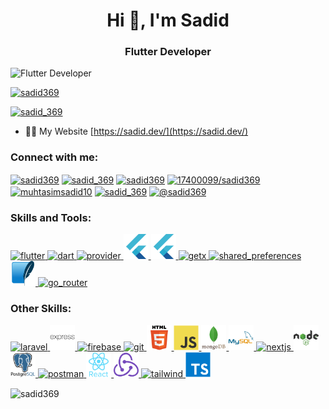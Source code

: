 <h1 align="center">Hi 👋, I'm Sadid</h1>
<h3 align="center">Flutter Developer</h3>

![Flutter Developer](https://github.com/sadid369/sadid369/blob/main/Modern%20Minimal%20Technology%20Background%20Banner.png)

<p align="left"> <a href="https://github.com/ryo-ma/github-profile-trophy"><img src="https://github-profile-trophy.vercel.app/?username=sadid369" alt="sadid369" /></a> </p>

<p align="left"> <a href="https://twitter.com/sadid_369" target="blank"><img src="https://img.shields.io/twitter/follow/sadid_369?logo=twitter&style=for-the-badge" alt="sadid_369" /></a> </p>

- 👨‍💻 My Website [https://sadid.dev/](https://sadid.dev/)

<h3 align="left">Connect with me:</h3>
<p align="left">
<a href="https://dev.to/sadid369" target="blank"><img align="center" src="https://raw.githubusercontent.com/rahuldkjain/github-profile-readme-generator/master/src/images/icons/Social/devto.svg" alt="sadid369" height="30" width="40" /></a>
<a href="https://twitter.com/sadid_369" target="blank"><img align="center" src="https://raw.githubusercontent.com/rahuldkjain/github-profile-readme-generator/master/src/images/icons/Social/twitter.svg" alt="sadid_369" height="30" width="40" /></a>
<a href="https://linkedin.com/in/sadid369" target="blank"><img align="center" src="https://raw.githubusercontent.com/rahuldkjain/github-profile-readme-generator/master/src/images/icons/Social/linked-in-alt.svg" alt="sadid369" height="30" width="40" /></a>
<a href="https://stackoverflow.com/users/17400099/sadid369" target="blank"><img align="center" src="https://raw.githubusercontent.com/rahuldkjain/github-profile-readme-generator/master/src/images/icons/Social/stack-overflow.svg" alt="17400099/sadid369" height="30" width="40" /></a>
<a href="https://fb.com/muhtasimsadid10" target="blank"><img align="center" src="https://raw.githubusercontent.com/rahuldkjain/github-profile-readme-generator/master/src/images/icons/Social/facebook.svg" alt="muhtasimsadid10" height="30" width="40" /></a>
<a href="https://instagram.com/sadid_369" target="blank"><img align="center" src="https://raw.githubusercontent.com/rahuldkjain/github-profile-readme-generator/master/src/images/icons/Social/instagram.svg" alt="sadid_369" height="30" width="40" /></a>
<a href="https://medium.com/@sadid369" target="blank"><img align="center" src="https://raw.githubusercontent.com/rahuldkjain/github-profile-readme-generator/master/src/images/icons/Social/medium.svg" alt="@sadid369" height="30" width="40" /></a>
</p>

<h3 align="left">Skills and Tools:</h3>
<p align="left">
  <a href="https://flutter.dev" target="_blank" rel="noreferrer"> <img src="https://www.vectorlogo.zone/logos/flutterio/flutterio-icon.svg" alt="flutter" width="40" height="40"/> </a>
  <a href="https://dart.dev" target="_blank" rel="noreferrer"> <img src="https://www.vectorlogo.zone/logos/dartlang/dartlang-icon.svg" alt="dart" width="40" height="40"/> </a>
  <a href="https://pub.dev/packages/provider" target="_blank" rel="noreferrer"> <img src="https://www.vectorlogo.zone/logos/dartlang/dartlang-icon.svg" alt="provider" width="40" height="40"/> </a>
  <a href="https://pub.dev/packages/riverpod" target="_blank" rel="noreferrer"> <img src="https://raw.githubusercontent.com/devicons/devicon/master/icons/flutter/flutter-original.svg" alt="riverpod" width="40" height="40"/> </a>
  <a href="https://bloclibrary.dev" target="_blank" rel="noreferrer"> <img src="https://raw.githubusercontent.com/devicons/devicon/master/icons/flutter/flutter-original.svg" alt="bloc" width="40" height="40"/> </a>
  <a href="https://pub.dev/packages/get" target="_blank" rel="noreferrer"> <img src="https://www.vectorlogo.zone/logos/getx/getx-icon.svg" alt="getx" width="40" height="40"/> </a>
  <a href="https://pub.dev/packages/shared_preferences" target="_blank" rel="noreferrer"> <img src="https://www.vectorlogo.zone/logos/dartlang/dartlang-icon.svg" alt="shared_preferences" width="40" height="40"/> </a>
  <a href="https://pub.dev/packages/sqflite" target="_blank" rel="noreferrer"> <img src="https://raw.githubusercontent.com/devicons/devicon/master/icons/sqlite/sqlite-original.svg" alt="sqflite" width="40" height="40"/> </a>
  <a href="https://pub.dev/packages/go_router" target="_blank" rel="noreferrer"> <img src="https://www.vectorlogo.zone/logos/flutterio/flutterio-icon.svg" alt="go_router" width="40" height="40"/> </a>
</p>

<h3 align="left">Other Skills:</h3>
<p align="left">
  <a href="https://laravel.com/" target="_blank" rel="noreferrer"> <img src="https://laravel.com/img/logomark.min.svg" alt="laravel" width="40" height="40"/> </a>
  <a href="https://expressjs.com" target="_blank" rel="noreferrer"> <img src="https://raw.githubusercontent.com/devicons/devicon/master/icons/express/express-original-wordmark.svg" alt="express" width="40" height="40"/> </a>
  <a href="https://firebase.google.com/" target="_blank" rel="noreferrer"> <img src="https://www.vectorlogo.zone/logos/firebase/firebase-icon.svg" alt="firebase" width="40" height="40"/> </a>
  <a href="https://git-scm.com/" target="_blank" rel="noreferrer"> <img src="https://www.vectorlogo.zone/logos/git-scm/git-scm-icon.svg" alt="git" width="40" height="40"/> </a>
  <a href="https://www.w3.org/html/" target="_blank" rel="noreferrer"> <img src="https://raw.githubusercontent.com/devicons/devicon/master/icons/html5/html5-original-wordmark.svg" alt="html5" width="40" height="40"/> </a>
  <a href="https://developer.mozilla.org/en-US/docs/Web/JavaScript" target="_blank" rel="noreferrer"> <img src="https://raw.githubusercontent.com/devicons/devicon/master/icons/javascript/javascript-original.svg" alt="javascript" width="40" height="40"/> </a>
  <a href="https://www.mongodb.com/" target="_blank" rel="noreferrer"> <img src="https://raw.githubusercontent.com/devicons/devicon/master/icons/mongodb/mongodb-original-wordmark.svg" alt="mongodb" width="40" height="40"/> </a>
  <a href="https://www.mysql.com/" target="_blank" rel="noreferrer"> <img src="https://raw.githubusercontent.com/devicons/devicon/master/icons/mysql/mysql-original-wordmark.svg" alt="mysql" width="40" height="40"/> </a>
  <a href="https://nextjs.org/" target="_blank" rel="noreferrer"> <img src="https://cdn.worldvectorlogo.com/logos/nextjs-2.svg" alt="nextjs" width="40" height="40"/> </a>
  <a href="https://nodejs.org" target="_blank" rel="noreferrer"> <img src="https://raw.githubusercontent.com/devicons/devicon/master/icons/nodejs/nodejs-original-wordmark.svg" alt="nodejs" width="40" height="40"/> </a>
  <a href="https://www.postgresql.org" target="_blank" rel="noreferrer"> <img src="https://raw.githubusercontent.com/devicons/devicon/master/icons/postgresql/postgresql-original-wordmark.svg" alt="postgresql" width="40" height="40"/> </a>
  <a href="https://postman.com" target="_blank" rel="noreferrer"> <img src="https://www.vectorlogo.zone/logos/getpostman/getpostman-icon.svg" alt="postman" width="40" height="40"/> </a>
  <a href="https://reactjs.org/" target="_blank" rel="noreferrer"> <img src="https://raw.githubusercontent.com/devicons/devicon/master/icons/react/react-original-wordmark.svg" alt="react" width="40" height="40"/> </a>
  <a href="https://redux.js.org" target="_blank" rel="noreferrer"> <img src="https://raw.githubusercontent.com/devicons/devicon/master/icons/redux/redux-original.svg" alt="redux" width="40" height="40"/> </a>
  <a href="https://tailwindcss.com/" target="_blank" rel="noreferrer"> <img src="https://www.vectorlogo.zone/logos/tailwindcss/tailwindcss-icon.svg" alt="tailwind" width="40" height="40"/> </a>
  <a href="https://www.typescriptlang.org/" target="_blank" rel="noreferrer"> <img src="https://raw.githubusercontent.com/devicons/devicon/master/icons/typescript/typescript-original.svg" alt="typescript" width="40" height="40"/> </a>
</p>

<p><img align="center" src="https://github-readme-stats.vercel.app/api/top-langs?username=sadid369&show_icons=true&locale=en&layout=compact" alt="sadid369" /></p>

